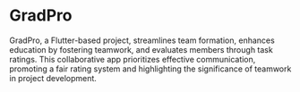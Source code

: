 # GradPro
 GradPro, a Flutter-based project, streamlines team formation, enhances education by fostering teamwork, and evaluates members through task ratings. This collaborative app prioritizes effective communication, promoting a fair rating system and highlighting the significance of teamwork in project development.
